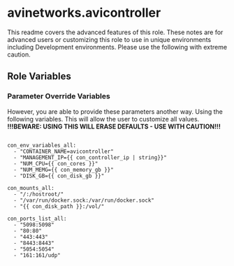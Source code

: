 # avinetworks.avicontroller

This readme covers the advanced features of this role. These notes are for advanced users or customizing this role to use in unique environments including Development environments. Please use the following with extreme caution.

## Role Variables

### Parameter Override Variables
However, you are able to provide these parameters another way. Using the following variables. This will allow the user to customize all values.  
**!!!BEWARE: USING THIS WILL ERASE DEFAULTS - USE WITH CAUTION!!!**


```

con_env_variables_all:
  - "CONTAINER_NAME=avicontroller"
  - "MANAGEMENT_IP={{ con_controller_ip | string}}"
  - "NUM_CPU={{ con_cores }}"
  - "NUM_MEMG={{ con_memory_gb }}"
  - "DISK_GB={{ con_disk_gb }}"

con_mounts_all:
  - "/:/hostroot/"
  - "/var/run/docker.sock:/var/run/docker.sock"
  - "{{ con_disk_path }}:/vol/"

con_ports_list_all:
  - "5098:5098"
  - "80:80"
  - "443:443"
  - "8443:8443"
  - "5054:5054"
  - "161:161/udp"
```
